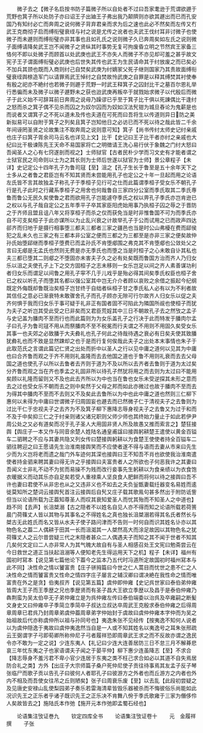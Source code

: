 <!-- { "loadSidebar": true } -->
　　微子去之【微子名启按书防子篇微子所以自处者不过曰吾家耄逊于荒谓欲遯于荒野也箕子所以处防子亦曰诏王子出廸王子弗出我乃颠隮则亦欲其遯出而已而孔安国乃有知纣必亡而奔周之说何微子背弃君亲而求为后之速也此必不然矣而左传又冇武王克商彻子启而缚衔璧衰绖与衬之说是尤传之讹者也夫武王伐纣耳非讨微子也使微子而未遯则而缚衔璧亦非其事也且如孔氏之说则微子久已奔周矣如左氏之说则微子面缚请降矣武王岂不闻微子之贤纵其时事势无复可拘废昏立明之节然宾王家备三恪何不即以处微子而顾首以处武庚也武王不亦失人而微子不亦见却可羞之甚乎故文宪子王子谓面缚衔璧必武庚也后世失其传也武王为生民请命其于纣放废之而已矣必不加兵其颈也既而入商则纣己自焚矣武庚为纣嫡冡父死子继则国家乃其责故面缚衔璧衰绖舆榇造军门以请罪焉武王悼纣之自焚故怜武庚之自罪是以释其缚焚其衬使奉有殷之祀亦不絶纣也若微子则遯于荒野一时武王释箕子之囚封比干之墓百尔恩礼举行悉徧而未及微子以微子遯野未之获也迨武庚再叛卒于就戮始求微子以代殷后而微子于此义始不可辞耳前日奔周之说毋乃躁谬已乎至于箕子比干俱以死諌偶比干逢纣之怒而杀之箕子偶不见杀而囚之为奴尔囚而为奴如汉法髠钳为城旦舂论为鬼薪是也而说者又谓箕子之不死以道未及传也夫道在可死而曰吾将生以传道则异日防之美新拟易可以自附于箕子之列矣且箕子岂知他日之必访已而不死以待之哉此皆二千余年间诬罔圣贤之论故集注不取奔周之说则意可知】箕子【尚书传纣太师史记纣亲戚也庄子曰箕子胥余司马云名也详见上文】比干【史记曰王子比干者亦纣之亲戚也大纪曰比干极谏陈先王天命不易国家将亡之明徴请王洗心易行伏于象魏之门纣大怒曰吾闻圣人之心有七窍遂剖而视之】士师狱官【古者民朴少学而习文史有才能者谓之士狱官民之司命则以士为之其长则为士师后世遂以狱官为士师】景公章程子【未详】史记定公十四年孔子为鲁司冦【至】沮之【孔子生长于鲁至是五十余年天下之士多从之者鲁之君臣岂有不知其贤而未尝能用孔子也定公之十年一旦起而用之论语左氏皆不言其故独孟子称孔子于季桓子见行可之仕而此篇谓季桓子受女乐不朝孔子行是孔子此时之行藏系季桓子之用舍也何哉鲁自三家四分公室而季氏取其二季氏専鲁而鲁公无民久矣使鲁之君而欲用孔子岂能遽夺季氏之权以畀孔子季氏亦岂肯逊已之权以与孔子哉自定公之五年季平子卒其家臣阳虎始用事乃执桓子囚之辱之于晋防之于齐师且盟且诅八年又将享桓子而杀之仅而获免当是时非惟鲁国不可为而季氏亦自不可支矣桓子于此亦谋所以为止乱兴衰之计故举孔子于公而试用之已而政声四达郤齐而归地于是摄行相事堕三都夫三都者三家之疆邑也当是时公山弗櫌在费而郈侯犯之乱未久也三家之有三都本非公室之便而三都之为三都至是亦非三家之便矣故仲孙氏始堕郈继而季桓子堕费已而孟孙氏不肯堕郕围之弗克其不肯堕郕也公敛处父之言曰无郕是无孟氏也然则无费是亦无季氏也而堕之当是时桓子之心未敢自讣其私也夫三都已堕其二则郕之不堕固亦未害夫子久之必有处矣既而鲁国方治而齐人乃归女乐以沮之夫使孔子上下之交方固桓子之志未移则一女乐岂足以间之齐人素善谋功利者归女乐而谓足以间鲁之用孔子寜不几于儿戏乎是殆必得其间矣季氏权臣也桓子舍已之权以听孔子而堕其名都以强公室其中岂无介介者顾以哀败之余借之振起今纪纲既定外侮既却鲁既治矣桓子岂甘终于自绌者纵桓子甘之季氏私人必有以为不利者故其信任之意必已渐衰特未敢骤舍孔子而孔子顾亦无隙可行尔故齐人归女乐以促之夫齐何惧于我而归女乐于事可疑于礼非正有国者固不可陷此为隣国所觇也使桓子而犹为夫子之听岂其受此受之巳非矣而又君臣荒婬其中三日不朝故孔子去之然攷之孟子与史记盖为膰肉不至而行也而此篇则为为女乐盖孔子之行决于此而特发于膰肉尔孟子曰孔子为鲁司冦不用从而祭膰肉不至不税冕而行夫谓之不用则不用固久矣受女乐其事一也夫郊之必致膰于大夫彜礼也孔子何此之待哉待遇之衰必有日矣夫使其致膰犹彜礼也而不致是显然踈却之也于是而行复何俟哉此夫子之出处本末事情也朱子于此取范氏之言谓此篇记仁贤之出处而折中以圣人之行以见中庸之道何以见其为中庸也曰合齐鲁而观之于齐不用则礼虽隆而去去他国之道也于鲁不用则礼衰而去去父母国之道也使孔子以所以去鲁者去齐则于道为不及以所以去齐者去鲁则于道为太过矣分齐鲁而观之当在齐也季孟之礼固非所以待孔子然犹将用之而去则为太过曰不能用矣顾以礼隆而留则又不及也此去齐所以为中也当在鲁也女乐未受逆探其未形之意而去之过也受女乐不朝而去之则中矣然于父母之邦而如此亦微过也故于膰肉不至而去为得其中膰肉不至而不去则又不及矣此去鲁所以为中也此中庸之道也然则三仁柳下惠何以未得为中庸曰世谓微子归周固妄也遯去而已然微子仁于清视夫子之去鲁则为过比干仁于忠视夫子之去齐为不及箕子柳下惠降志辱身视夫子之去鲁又为过于和而不及于中矣抑三仁之于纣亲则诸父诸兄职则父师少师也其终始力量止于如此若伊尹周公处之又必有道矣而况于孔子圣人大用固非贤人所及故愚又推而索言之】楚狂接舆【舆庄子一本又作与同音余楚人姓陆名通皇甫諡曰接舆躬耕楚王遣使以黄金百镒车二驷聘之不应与其妻共隐又列女传曰楚接舆躬耕以为食楚王使使者持全百镒车二驷往聘迎之曰王愿请先生治淮南接舆笑而不应使者遂不得与语而去妻从市来曰先生少而为义岂将老而遗之哉门外车迹何其深也接舆曰王不知吾不肖也欲使我治淮南遣使者持金驷来聘其妻曰得无许之乎接舆曰夫富贵者人之所欲也子何恶我许之其妻曰吾闻义士非礼不动不为贫而易操不为贱而改行妾事先生躬耕以为食亲绩以为衣食饱衣暖据义而动其乐亦自足矣若受人重禄乘人坚良食人肥鲜而将何以待之接舆曰吾不许也妻曰君使不从非忠也从之又违非义也不如去之夫负釡甑妻载纴器变名易姓而逺徙莫知所之楚词云接舆髠首注云接舆后自髠又庄子载其歌鳯句甚多然出于附防诋訾但当以论语所载为正葢知尊圣人而叹其衰知爱圣人而忧其殆而不知圣人之中道也】趋不同【去声】长沮桀溺【古之隠者不以姓名自见人亦不得而知之论语所载若荷篑晨门荷篠丈人皆以其物与其事名之不得姓名之真也独长沮桀溺若得其名氏者然长与桀古无此姓氏而名又皆从水夫子使子路问津而不告则一时何自而识其姓名讣亦以其物色名之葢二人偶耕于田其一长而沮洳其一人桀然高大而涂足故因以其物色名之犹荷篠丈人之云尔昔尝疑三代之末隠者甚众二人偶遇夫子而知之其不闻于世者不知其几矣何文定曰二人亦非常人为其气魄大故自有与圣人相感召处王文宪曰勉斋尝云在今日救世之道正当扶起沮溺等人便知老先生得运用天下之机】程子【未详】福州有国初时冩本【说见第七篇他论下葢今之监本乃五代时冯道所定故国初时福州冩本与此不同】决性命之情以饕富贵【庄子骈拇篇曰今世之仁人蒿目而忧世之患不仁之人决性命之情而饕富贵又性命之情四字庄子屡言之辅汉卿曰谓决絶在我性命之情而唯富贵在外之是贪】伯夷叔齐【说见第五篇】虞仲即仲雍【史记呉世家曰泰伯弟仲雍皆周大王子而王季歴之兄也季歴贤而有圣子昌大王欲立季歴以及昌于是泰伯仲雍乃犇荆蛮为吴太伯卒无子弟仲雍立是为呉仲雍左传曰泰伯端委以治呉及卒雍嗣之断髪文身史又曰仲雍卒子季简立季简卒子叔达立叔达卒周武王克殷求泰伯仲雍之后得周章周章已君呉乃封周章弟虞仲葢周章弟字仲始封于虞故曰虞仲仲雍本字仲而为吴之始祖故后代亦称虞仲所以祖与孙同号也】夷逸朱张不见经传【按夷逸不知何人说者以为虞仲隠逸于夷故曰虞仲夷逸然当自是一人或不知其姓名以夷逸号之耳朱张邢疏云王弼谓字子弓即荀卿所称仲尼子弓者履祥恐即周章武王求之而不反故亦谓之逸民令亦不敢为一定之说】少连东夷人【礼记曰少连大连善居防三日不怠三月不解朞悲哀三年忧东夷之子也家语谓夫子闻之于晏平仲】柳下惠少连虽降志【至】不求合【降志辱身不羞污君不卑小官少连居于东夷之类不枉己求合如必以其道不自失焉居防合礼之类】方外【出庄子大宗师篇子桑户死仲尼使子贡往待事焉其友孟子反子琴张临尸而歌子贡以告孔子曰彼何人者耶孔子曰彼游方之外者也而丘游方之内者也外内不相及而吾使女往吊之丘则陋矣】张子曰周衰乐废【至】以去乱【此段初尝疑之及见唐史安禄山乱使梨园弟子奏乐若雷海清辈皆毁乐器被杀而不悔彼俗乐尚能如此况识先王之正乐者乎诸子既识先王之正乐决不肯舞八佾于季氏歌雍于三家为僭侈伶人矣故皆去之】施陆氏本作弛【施开元本作弛即孟蜀石经也】

　　论语集注攷证巻九
　　钦定四库全书
　　论语集注攷证卷十
　　元　金履祥　撰
　　子张
